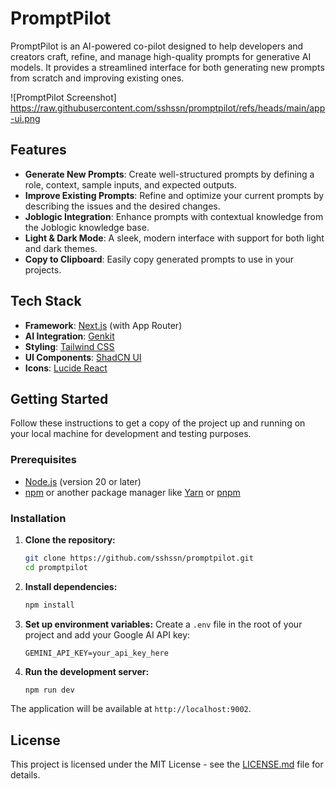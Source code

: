 # PromptPilot

PromptPilot is an AI-powered co-pilot designed to help developers and creators craft, refine, and manage high-quality prompts for generative AI models. It provides a streamlined interface for both generating new prompts from scratch and improving existing ones.

![PromptPilot Screenshot] <https://raw.githubusercontent.com/sshssn/promptpilot/refs/heads/main/app-ui.png>

## Features

- **Generate New Prompts**: Create well-structured prompts by defining a role, context, sample inputs, and expected outputs.
- **Improve Existing Prompts**: Refine and optimize your current prompts by describing the issues and the desired changes.
- **Joblogic Integration**: Enhance prompts with contextual knowledge from the Joblogic knowledge base.
- **Light & Dark Mode**: A sleek, modern interface with support for both light and dark themes.
- **Copy to Clipboard**: Easily copy generated prompts to use in your projects.

## Tech Stack

- **Framework**: [Next.js](https://nextjs.org/) (with App Router)
- **AI Integration**: [Genkit](https://firebase.google.com/docs/genkit)
- **Styling**: [Tailwind CSS](https://tailwindcss.com/)
- **UI Components**: [ShadCN UI](https://ui.shadcn.com/)
- **Icons**: [Lucide React](https://lucide.dev/guide/packages/lucide-react)

## Getting Started

Follow these instructions to get a copy of the project up and running on your local machine for development and testing purposes.

### Prerequisites

- [Node.js](https://nodejs.org/) (version 20 or later)
- [npm](https://www.npmjs.com/) or another package manager like [Yarn](https://yarnpkg.com/) or [pnpm](https://pnpm.io/)

### Installation

1.  **Clone the repository:**
    ```sh
    git clone https://github.com/sshssn/promptpilot.git
    cd promptpilot
    ```

2.  **Install dependencies:**
    ```sh
    npm install
    ```

3.  **Set up environment variables:**
    Create a `.env` file in the root of your project and add your Google AI API key:
    ```
    GEMINI_API_KEY=your_api_key_here
    ```

4.  **Run the development server:**
    ```sh
    npm run dev
    ```

The application will be available at `http://localhost:9002`.

## License

This project is licensed under the MIT License - see the [LICENSE.md](LICENSE.md) file for details.
